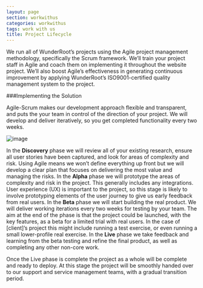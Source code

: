 ```yaml
---
layout: page
section: workwithus
categories: workwithus
tags: work with us
title: Project Lifecycle
---
```


We run all of WunderRoot’s projects using the Agile project management methodology, specifically the Scrum framework. We’ll train your project staff in Agile and coach them on implementing it throughout the website project. We’ll also boost Agile’s effectiveness in generating continuous improvement by applying WunderRoot’s ISO9001-certified quality management system to the project.

###Implementing the Solution

Agile-Scrum makes our development approach flexible and transparent, and puts the your team in control of the direction of your project. We will develop and deliver iteratively, so you get completed functionality every two weeks.

![image](http://way.wunder.co.uk/public/images/lifecycle.png)

In the **Discovery** phase we will review all of your existing research, ensure all user stories have been captured, and look for areas of complexity and risk. Using Agile means we won’t define everything up front but we will develop a clear plan that focuses on delivering the most value and managing the risks.
In the **Alpha** phase we will prototype the areas of complexity and risk in the project. This generally includes any integrations. User experience (UX) is important to the project, so this stage is likely to involve prototyping elements of the user journey to give us early feedback from real users.
In the **Beta** phase we will start building the real product. We will deliver working iterations every two weeks for testing by your team. The aim at the end of the phase is that the project could be launched, with the key features, as a beta for a limited trial with real users. In the case of [client]’s project this might include running a test exercise, or even running a small lower-profile real exercise.
In the **Live** phase we take feedback and learning from the beta testing and refine the final product, as well as completing any other non-core work.

Once the Live phase is complete the project as a whole will be complete and ready to deploy. At this stage the project will be smoothly handed over to our support and service management teams, with a gradual transition period.
